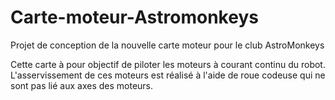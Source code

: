 # Carte-moteur-Astromonkeys
Projet de conception de la nouvelle carte moteur pour le club AstroMonkeys

Cette carte à pour objectif de piloter les moteurs à courant continu du robot. L'asservissement de ces moteurs est réalisé à l'aide de roue codeuse qui ne sont pas lié aux axes des moteurs.
